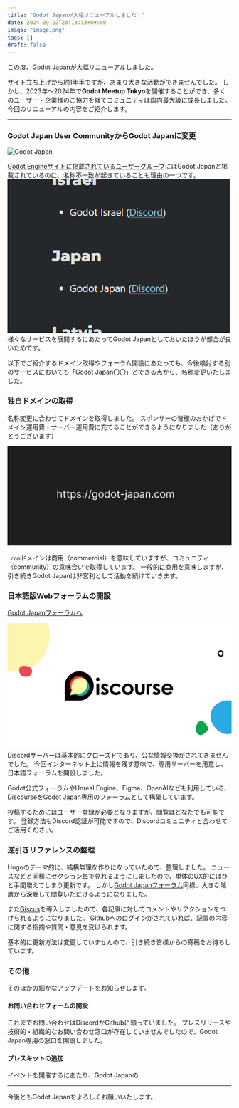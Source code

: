 ```yaml
---
title: "Godot Japanが大幅リニューアルしました！"
date: 2024-09-22T20:13:13+09:00
image: "image.png"
tags: []
draft: false
---
```


この度、Godot Japanが大幅リニューアルしました。

サイト立ち上げから約1年半ですが、あまり大きな活動ができませんでした。
しかし、2023年～2024年で**Godot Meetup Tokyo**を開催することができ、多くのユーザー・企業様のご協力を経てコミュニティは国内最大級に成長しました。
今回のリニューアルの内容をご紹介します。

---

### Godot Japan User CommunityからGodot Japanに変更

![Godot Japan](/press/logo_godot_japan_color_light.png)

[Godot Engineサイトに掲載されているユーザーグループ](https://godotengine.org/community/user-groups/)にはGodot Japanと掲載されているのに、名称不一致が起きていることも理由の一つです。
![Godotのユーザーコミュニティページ](image-1.png)
様々なサービスを展開するにあたってGodot Japanとしておいたほうが都合が良いためです。

以下でご紹介するドメイン取得やフォーラム開設にあたっても、今後検討する別のサービスにおいても「Godot Japan〇〇」とできる点から、名称変更いたしました。


### 独自ドメインの取得

名称変更に合わせてドメインを取得しました。
スポンサーの皆様のおかげでドメイン運用費・サーバー運用費に充てることができるようになりました（ありがとうございます）

![GodotJapanドメイン](image.png)

`.com`ドメインは商用（commercial）を意味していますが、コミュニティ（community）の意味合いで取得しています。
一般的に商用を意味しますが、引き続きGodot Japanは非営利として活動を続けていきます。


### 日本語版Webフォーラムの開設

[Godot Japanフォーラムへ](https://forum.godot-japan.com/)

![Discourse](discourse_image.png)
Discordサーバーは基本的にクローズドであり、公な情報交換がされてきませんでした。
今回インターネット上に情報を残す意味で、専用サーバーを用意し、日本語フォーラムを開設しました。

Godot公式フォーラムやUnreal Engine、Figma、OpenAIなども利用している、DiscourseをGodot Japan専用のフォーラムとして構築しています。

投稿するためにはユーザー登録が必要となりますが、閲覧はどなたでも可能です。
登録方法もDiscord認証が可能ですので、Discordコミュニティと合わせてご活用ください。

### 逆引きリファレンスの整理

Hugoのテーマ的に、結構無理な作りになっていたので、整理しました。
ニュースなどと同様にセクション毎で見れるようにしましたので、単体のUX的にはひと手間増えてしまう更新です。
しかし[Godot Japanフォーラム](https://forum.godot-japan.com/)同様、大きな階層から深堀して閲覧いただけるようになりました。

また[Giscus](https://giscus.app/)を導入しましたので、各記事に対してコメントやリアクションをつけられるようになりました。
Githubへのログインがされていれば、記事の内容に関する指摘や質問・意見を受けられます。

基本的に更新方法は変更していませんので、引き続き皆様からの寄稿をお待ちしています。

### その他

そのほかの細かなアップデートをお知らせします。

#### お問い合わせフォームの開設

これまでお問い合わせはDiscordかGithubに頼っていました。
プレスリリースや技術的・組織的なお問い合わせ窓口が存在していませんでしたので、Godot Japan専用の窓口を開設しました。

#### プレスキットの追加

イベントを開催するにあたり、Godot Japanの

---

今後ともGodot Japanをよろしくお願いいたします。
